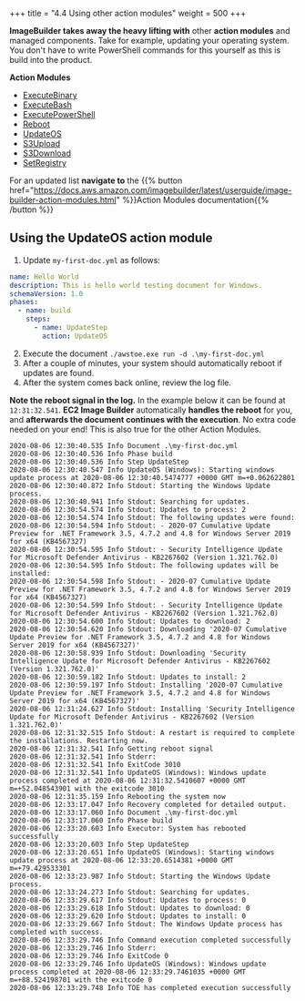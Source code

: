 +++
title = "4.4 Using other action modules"
weight = 500
+++

**ImageBuilder takes away the heavy lifting with** other **action modules** and managed components. Take for example, updating your operating system. You don't have to write PowerShell commands for this yourself as this is build into the product.

**Action Modules**

- [ExecuteBinary](https://docs.aws.amazon.com/imagebuilder/latest/userguide/image-builder-action-modules.html#image-builder-action-modules-executebinary)
- [ExecuteBash](https://docs.aws.amazon.com/imagebuilder/latest/userguide/image-builder-action-modules.html#image-builder-action-modules-executebash)
- [ExecutePowerShell](https://docs.aws.amazon.com/imagebuilder/latest/userguide/image-builder-action-modules.html#image-builder-action-modules-executepowershell)
- [Reboot](https://docs.aws.amazon.com/imagebuilder/latest/userguide/image-builder-action-modules.html#image-builder-action-modules-reboot)
- [UpdateOS](https://docs.aws.amazon.com/imagebuilder/latest/userguide/image-builder-action-modules.html#image-builder-action-modules-updateos)
- [S3Upload](https://docs.aws.amazon.com/imagebuilder/latest/userguide/image-builder-action-modules.html#image-builder-action-modules-s3upload)
- [S3Download](https://docs.aws.amazon.com/imagebuilder/latest/userguide/image-builder-action-modules.html#image-builder-action-modules-s3download)
- [SetRegistry](https://docs.aws.amazon.com/imagebuilder/latest/userguide/image-builder-action-modules.html#image-builder-action-modules-setregistry)

For an updated list **navigate to** the {{% button href="https://docs.aws.amazon.com/imagebuilder/latest/userguide/image-builder-action-modules.html" %}}Action Modules documentation{{% /button %}}

## Using the UpdateOS action module

1. Update `my-first-doc.yml` as follows:

```yaml
name: Hello World
description: This is hello world testing document for Windows.
schemaVersion: 1.0
phases:
  - name: build
    steps:
      - name: UpdateStep
        action: UpdateOS
```

2. Execute the document `./awstoe.exe run -d .\my-first-doc.yml`
3. After a couple of minutes, your system should automatically reboot if updates are found.
4. After the system comes back online, review the log file.

**Note the reboot signal in the log.** In the example below it can be found at `12:31:32.541`. **EC2 Image Builder** automatically **handles the reboot** for you, and **afterwards the document continues with the execution**. No extra code needed on your end! This is also true for the other Action Modules.

```log
2020-08-06 12:30:40.535 Info Document .\my-first-doc.yml
2020-08-06 12:30:40.536 Info Phase build
2020-08-06 12:30:40.536 Info Step UpdateStep
2020-08-06 12:30:40.547 Info UpdateOS (Windows): Starting windows update process at 2020-08-06 12:30:40.5474777 +0000 GMT m=+0.062622801
2020-08-06 12:30:40.872 Info Stdout: Starting the Windows Update process.
2020-08-06 12:30:40.941 Info Stdout: Searching for updates.
2020-08-06 12:30:54.574 Info Stdout: Updates to process: 2
2020-08-06 12:30:54.574 Info Stdout: The following updates were found:
2020-08-06 12:30:54.594 Info Stdout: - 2020-07 Cumulative Update Preview for .NET Framework 3.5, 4.7.2 and 4.8 for Windows Server 2019 for x64 (KB4567327)
2020-08-06 12:30:54.595 Info Stdout: - Security Intelligence Update for Microsoft Defender Antivirus - KB2267602 (Version 1.321.762.0)
2020-08-06 12:30:54.595 Info Stdout: The following updates will be installed:
2020-08-06 12:30:54.598 Info Stdout: - 2020-07 Cumulative Update Preview for .NET Framework 3.5, 4.7.2 and 4.8 for Windows Server 2019 for x64 (KB4567327)
2020-08-06 12:30:54.599 Info Stdout: - Security Intelligence Update for Microsoft Defender Antivirus - KB2267602 (Version 1.321.762.0)
2020-08-06 12:30:54.600 Info Stdout: Updates to download: 2
2020-08-06 12:30:54.620 Info Stdout: Downloading '2020-07 Cumulative Update Preview for .NET Framework 3.5, 4.7.2 and 4.8 for Windows Server 2019 for x64 (KB4567327)'
2020-08-06 12:30:58.939 Info Stdout: Downloading 'Security Intelligence Update for Microsoft Defender Antivirus - KB2267602 (Version 1.321.762.0)'
2020-08-06 12:30:59.182 Info Stdout: Updates to install: 2
2020-08-06 12:30:59.197 Info Stdout: Installing '2020-07 Cumulative Update Preview for .NET Framework 3.5, 4.7.2 and 4.8 for Windows Server 2019 for x64 (KB4567327)'
2020-08-06 12:31:24.627 Info Stdout: Installing 'Security Intelligence Update for Microsoft Defender Antivirus - KB2267602 (Version 1.321.762.0)'
2020-08-06 12:31:32.515 Info Stdout: A restart is required to complete the installations. Restarting now.
2020-08-06 12:31:32.541 Info Getting reboot signal
2020-08-06 12:31:32.541 Info Stderr:
2020-08-06 12:31:32.541 Info ExitCode 3010
2020-08-06 12:31:32.541 Info UpdateOS (Windows): Windows update process completed at 2020-08-06 12:31:32.5410607 +0000 GMT m=+52.048543901 with the exitcode 3010
2020-08-06 12:31:35.159 Info Rebooting the system now
2020-08-06 12:33:17.047 Info Recovery completed for detailed output.
2020-08-06 12:33:17.060 Info Document .\my-first-doc.yml
2020-08-06 12:33:17.060 Info Phase build
2020-08-06 12:33:20.603 Info Executor: System has rebooted successfully
2020-08-06 12:33:20.603 Info Step UpdateStep
2020-08-06 12:33:20.651 Info UpdateOS (Windows): Starting windows update process at 2020-08-06 12:33:20.6514381 +0000 GMT m=+79.429533301
2020-08-06 12:33:23.987 Info Stdout: Starting the Windows Update process.
2020-08-06 12:33:24.273 Info Stdout: Searching for updates.
2020-08-06 12:33:29.617 Info Stdout: Updates to process: 0
2020-08-06 12:33:29.618 Info Stdout: Updates to download: 0
2020-08-06 12:33:29.620 Info Stdout: Updates to install: 0
2020-08-06 12:33:29.667 Info Stdout: The Windows Update process has completed with success.
2020-08-06 12:33:29.746 Info Command execution completed successfully
2020-08-06 12:33:29.746 Info Stderr:
2020-08-06 12:33:29.746 Info ExitCode 0
2020-08-06 12:33:29.746 Info UpdateOS (Windows): Windows update process completed at 2020-08-06 12:33:29.7461035 +0000 GMT m=+88.524198701 with the exitcode 0
2020-08-06 12:33:29.748 Info TOE has completed execution successfully
```
